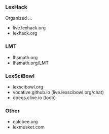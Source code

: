 ### LexHack
Organized ...
- live.lexhack.org
- lexhack.org

### LMT
- lhsmath.org
- lhsmath.org/LMT

### LexSciBowl
- lexscibowl.org
- vocative.github.io (live.lexscibowl.org/chat)
- doeqs.clive.io (todo)

### Other
- calcbee.org
- lexmusket.com
